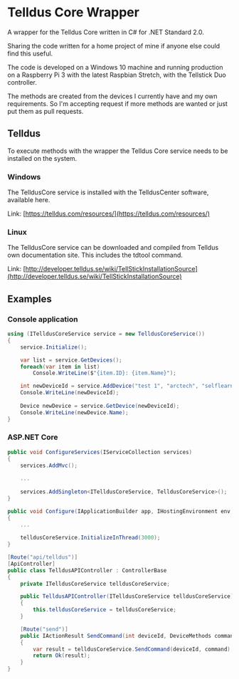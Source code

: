 # Telldus Core Wrapper
A wrapper for the Telldus Core written in C# for .NET Standard 2.0.

Sharing the code written for a home project of mine if anyone else could find this useful.

The code is developed on a Windows 10 machine and running production on a Raspberry Pi 3 with the latest Raspbian Stretch, with the Tellstick Duo controller.

The methods are created from the devices I currently have and my own requirements.
So I'm accepting request if more methods are wanted or just put them as pull requests.

## Telldus
To execute methods with the wrapper the Telldus Core service needs to be installed on the system.

### Windows
The TelldusCore service is installed with the TelldusCenter software, available here.

Link: [https://telldus.com/resources/](https://telldus.com/resources/)

### Linux
The TelldusCore service can be downloaded and compiled from Telldus own documentation site. This includes the tdtool command.

Link: [http://developer.telldus.se/wiki/TellStickInstallationSource](http://developer.telldus.se/wiki/TellStickInstallationSource)

## Examples

### Console application
```csharp
using (ITelldusCoreService service = new TelldusCoreService())
{
	service.Initialize();

	var list = service.GetDevices();
	foreach(var item in list)
		Console.WriteLine($"{item.ID}: {item.Name}");

	int newDeviceId = service.AddDevice("test 1", "arctech", "selflearning-switch", new Dictionary<string, string> { { "house", "953934" }, { "unit", "1" } });
	Console.WriteLine(newDeviceId);
    
	Device newDevice = service.GetDevice(newDeviceId);
	Console.WriteLine(newDevice.Name);
}
```

### ASP.NET Core
```csharp
public void ConfigureServices(IServiceCollection services)
{
	services.AddMvc();
	
	...
	
	services.AddSingleton<ITelldusCoreService, TelldusCoreService>();
}

public void Configure(IApplicationBuilder app, IHostingEnvironment env, ITelldusCoreService telldusCoreService)
{
	...
	
	telldusCoreService.InitializeInThread(3000);
}
```

```csharp
[Route("api/telldus")]
[ApiController]
public class TelldusAPIController : ControllerBase
{
	private ITelldusCoreService telldusCoreService;

	public TelldusAPIController(ITelldusCoreService telldusCoreService)
	{
		this.telldusCoreService = telldusCoreService;
	}

	[Route("send")]
	public IActionResult SendCommand(int deviceId, DeviceMethods command)
	{
		var result = telldusCoreService.SendCommand(deviceId, command);
		return Ok(result);
	}
}
```